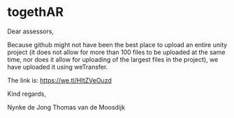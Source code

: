 # togethAR

Dear assessors,

Because github might not have been the best place to upload an entire unity project (it does not allow for more than 100 files to be uploaded at the same time, nor does it allow for uploading of the largest files in the project), we have uploaded it using weTransfer.

The link is: https://we.tl/HItZVeOuzd

Kind regards,

Nynke de Jong
Thomas van de Moosdijk
